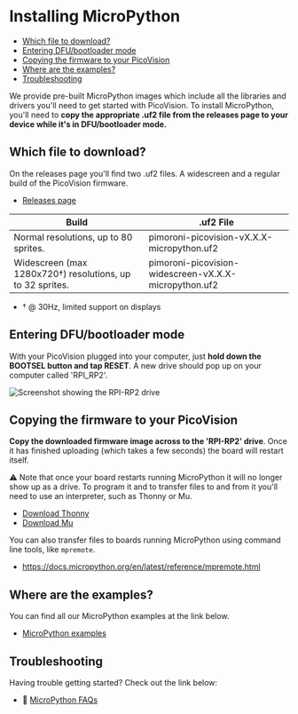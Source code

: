 # Installing MicroPython  <!-- omit in toc -->

- [Which file to download?](#which-file-to-download)
- [Entering DFU/bootloader mode](#entering-dfubootloader-mode)
- [Copying the firmware to your PicoVision](#copying-the-firmware-to-your-picovision)
- [Where are the examples?](#where-are-the-examples)
- [Troubleshooting](#troubleshooting)

We provide pre-built MicroPython images which include all the libraries and drivers you'll need to get started with PicoVision. To install MicroPython, you'll need to **copy the appropriate .uf2 file from the releases page to your device while it's in DFU/bootloader mode.**

## Which file to download?

On the releases page you'll find two .uf2 files. A widescreen and a regular build of the PicoVision firmware.

- [Releases page](https://github.com/pimoroni/pimoroni-picovision/releases)

| Build                                                     | .uf2 File                                             |
|-----------------------------------------------------------|-------------------------------------------------------|
| Normal resolutions, up to 80 sprites.                     | pimoroni-picovision-vX.X.X-micropython.uf2            |
| Widescreen (max 1280x720†) resolutions, up to 32 sprites. | pimoroni-picovision-widescreen-vX.X.X-micropython.uf2 | 

* † @ 30Hz, limited support on displays

## Entering DFU/bootloader mode

With your PicoVision plugged into your computer, just **hold down the BOOTSEL button and tap RESET**. A new drive should pop up on your computer called 'RPI_RP2'. 

![Screenshot showing the RPI-RP2 drive](dfu_mode.png)

## Copying the firmware to your PicoVision

**Copy the downloaded firmware image across to the 'RPI-RP2' drive**. Once it has finished uploading (which takes a few seconds) the board will restart itself.

⚠ Note that once your board restarts running MicroPython it will no longer show up as a drive. To program it and to transfer files to and from it you'll need to use an interpreter, such as Thonny or Mu.

- [Download Thonny](https://thonny.org/)
- [Download Mu](https://codewith.mu/)

You can also transfer files to boards running MicroPython using command line tools, like `mpremote`.

- https://docs.micropython.org/en/latest/reference/mpremote.html

## Where are the examples?

You can find all our MicroPython examples at the link below. 

- [MicroPython examples](/examples)

## Troubleshooting

Having trouble getting started? Check out the link below:

- :link: [MicroPython FAQs](https://github.com/pimoroni/pimoroni-pico/blob/main/faqs-micropython.md)
